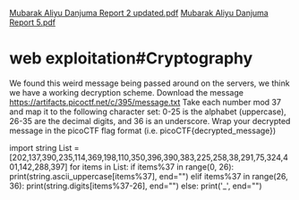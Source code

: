 [Mubarak Aliyu Danjuma Report 2 updated.pdf](https://github.com/Mubee-2/Cyber-Security/files/9946558/Mubarak.Aliyu.Danjuma.Report.2.updated.pdf)
[Mubarak Aliyu Danjuma Report 5.pdf](https://github.com/Mubee-2/Cyber-Security/files/9946562/Mubarak.Aliyu.Danjuma.Report.5.pdf)
# web exploitation#Cryptography

We found this weird message being passed around on the servers, we think we have a working decryption scheme.
Download the message https://artifacts.picoctf.net/c/395/message.txt
Take each number mod 37 and map it to the following character set: 0-25 is the alphabet (uppercase), 26-35 are the decimal digits, and 36 is an underscore.
Wrap your decrypted message in the picoCTF flag format (i.e. picoCTF{decrypted_message})

import string
List = [202,137,390,235,114,369,198,110,350,396,390,383,225,258,38,291,75,324,401,142,288,397]
for items in List:
    if items%37 in range(0, 26):
        print(string.ascii_uppercase[items%37], end="")
    elif items%37 in range(26, 36):
        print(string.digits[items%37-26], end="")
    else:
        print('_', end="")
